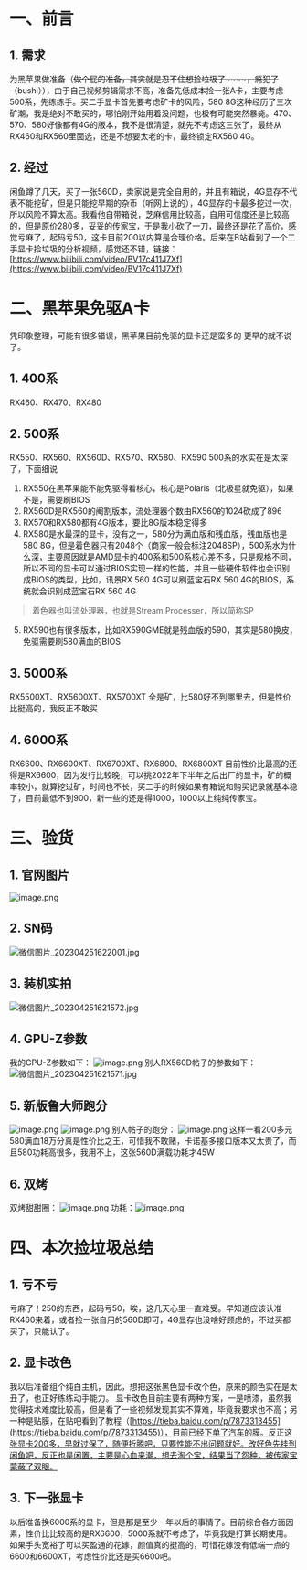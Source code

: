 # 一、前言
## 1. 需求
为黑苹果做准备（~~做个屁的准备，其实就是忍不住想捡垃圾了~~~~，瘾犯了（bushi）~~），由于自己视频剪辑需求不高，准备先低成本捡一张A卡，主要考虑500系，先练练手。买二手显卡首先要考虑矿卡的风险，580 8G这种经历了三次矿潮，我是绝对不敢买的，哪怕刚开始用着没问题，也极有可能突然暴毙。470、570、580好像都有4G的版本，我不是很清楚，就先不考虑这三张了，最终从RX460和RX560里面选，还是不想要太老的卡，最终锁定RX560 4G。
## 2. 经过
闲鱼蹲了几天，买了一张560D，卖家说是完全自用的，并且有箱说，4G显存不代表不能挖矿，但是只能挖早期的杂币（听网上说的），4G显存的卡最多挖过一次，所以风险不算太高。我看他自带箱说，芝麻信用比较高，自用可信度还是比较高的，但是原价280多，妥妥的传家宝，于是我小砍了一刀，最终还是花了高价，感觉亏麻了，起码亏50，这卡目前200以内算是合理价格。后来在B站看到了一个二手显卡捡垃圾的分析视频，感觉还不错，链接：[https://www.bilibili.com/video/BV17c411J7Xf](https://www.bilibili.com/video/BV17c411J7Xf)
# 二、黑苹果免驱A卡
凭印象整理，可能有很多错误，黑苹果目前免驱的显卡还是蛮多的
更早的就不说了。
## 1. 400系
RX460、RX470、RX480
## 2. 500系
RX550、RX560、RX560D、RX570、RX580、RX590
500系的水实在是太深了，下面细说

1. RX550在黑苹果能不能免驱得看核心，核心是Polaris（北极星就免驱），如果不是，需要刷BIOS
2. RX560D是RX560的阉割版本，流处理器个数由RX560的1024砍成了896
3. RX570和RX580都有4G版本，要比8G版本稳定得多
4. RX580是水最深的显卡，没有之一，580分为满血版和残血版，残血版也是580 8G，但是着色器只有2048个（商家一般会标注2048SP），500系水为什么深，主要原因就是AMD显卡的400系和500系核心差不多，只是规格不同，所以不同的显卡可以通过BIOS实现一样的性能，并且一些硬件软件也会识别成BIOS的类型，比如，讯景RX 560 4G可以刷蓝宝石RX 560 4G的BIOS，系统就会识别成蓝宝石RX 560 4G
> 着色器也叫流处理器，也就是Stream Processer，所以简称SP

5. RX590也有很多版本，比如RX590GME就是残血版的590，其实是580换皮，免驱需要刷580满血的BIOS
## 3. 5000系
RX5500XT、RX5600XT、RX5700XT
全是矿，比580好不到哪里去，但是性价比挺高的，我反正不敢买
## 4. 6000系
RX6600、RX6600XT、RX6700XT、RX6800、RX6800XT
目前性价比最高的还得是RX6600，因为发行比较晚，可以挑2022年下半年之后出厂的显卡，矿的概率较小，就算挖过矿，时间也不长，买二手的时候如果有箱说和购买记录就基本稳了，目前最低不到900，新一些的还是得1000，1000以上纯纯传家宝。
# 三、验货
## 1. 官网图片
![image.png](https://cdn.nlark.com/yuque/0/2023/png/35212818/1682413097701-201cfab6-454d-470e-bf91-44c0b6e8677d.png#averageHue=%237e7a72&clientId=u24125a90-8775-4&from=paste&height=464&id=uc1941017&name=image.png&originHeight=583&originWidth=676&originalType=binary&ratio=2&rotation=0&showTitle=true&size=273074&status=done&style=none&taskId=u2fd17a9c-f775-4f9a-9459-10c83b8c12e&title=%E7%9B%88%E9%80%9A%E5%AE%98%E7%BD%91%E7%9A%84%E5%8F%82%E6%95%B0&width=538 "盈通官网的参数")
## 2. SN码
![微信图片_202304251622001.jpg](https://cdn.nlark.com/yuque/0/2023/jpeg/35212818/1682412849408-d3030d94-a5da-463d-9e34-6d9d0c66117a.jpeg#averageHue=%23747066&clientId=u24125a90-8775-4&from=paste&height=444&id=u7305d634&name=%E5%BE%AE%E4%BF%A1%E5%9B%BE%E7%89%87_202304251622001.jpg&originHeight=888&originWidth=1920&originalType=binary&ratio=2&rotation=0&showTitle=true&size=401071&status=done&style=none&taskId=u80b2d312-d0d0-4a51-8d72-80b9a74d881&title=2048%E8%A1%A8%E7%A4%BA2020%E5%B9%B4%E7%AC%AC48%E5%91%A8%E7%94%9F%E4%BA%A7%E7%9A%84%EF%BC%8C%E5%B7%AE%E4%B8%8D%E5%A4%9A%E6%98%AF12%E6%9C%88%E4%BA%86%EF%BC%8C%E7%9B%88%E9%80%9A%E6%B2%A1%E6%9C%89SN%E7%A0%81%E6%9F%A5%E8%AF%A2%E9%80%9A%E9%81%93%EF%BC%8C%E6%88%91%E6%89%BE%E4%BA%86%E5%8D%8A%E5%A4%A9%EF%BC%8C%E6%B5%AA%E8%B4%B9%E6%88%91%E6%97%B6%E9%97%B4%E3%80%82&width=960 "2048表示2020年第48周生产的，差不多是12月了，盈通没有SN码查询通道，我找了半天，浪费我时间。")
## 3. 装机实拍
![微信图片_202304251621572.jpg](https://cdn.nlark.com/yuque/0/2023/jpeg/35212818/1682411546386-a37e0e8e-adaa-4034-bf7b-6e39d0103730.jpeg#averageHue=%23656a68&clientId=u24125a90-8775-4&from=paste&height=960&id=u6e38bda4&name=%E5%BE%AE%E4%BF%A1%E5%9B%BE%E7%89%87_202304251621572.jpg&originHeight=1920&originWidth=1080&originalType=binary&ratio=2&rotation=0&showTitle=true&size=1746424&status=done&style=none&taskId=u121fc6d7-da88-4018-9d57-e4085d55fb6&title=%E6%8D%A2%E4%B8%8B%E4%BA%86%E6%88%91%E7%9A%843060%EF%BC%8C%E8%A3%85%E4%B8%8ARX560D%EF%BC%8C%E5%A4%A7%E7%82%AE%E6%8D%A2%E9%B8%9F%E6%9E%AA&width=540 "换下了我的3060，装上RX560D，大炮换鸟枪")
## 4. GPU-Z参数
我的GPU-Z参数如下：
![image.png](https://cdn.nlark.com/yuque/0/2023/png/35212818/1682413194266-28578b0e-df68-49b9-9bb2-c988f7c4c436.png#averageHue=%23c2bdb5&clientId=u24125a90-8775-4&from=paste&height=383&id=u30372c61&name=image.png&originHeight=765&originWidth=580&originalType=binary&ratio=2&rotation=0&showTitle=true&size=670521&status=done&style=none&taskId=ub5a8fbcf-e19c-4760-a65d-05c7eb1d5be&title=BIOS%E5%BA%94%E8%AF%A5%E6%98%AF%E5%8E%9F%E5%8E%82%E7%9A%84&width=290 "BIOS应该是原厂的")
别人RX560D帖子的参数如下：
![微信图片_202304251621571.jpg](https://cdn.nlark.com/yuque/0/2023/jpeg/35212818/1682412991444-1836a2c6-494f-4c06-b505-c967bf58df66.jpeg#averageHue=%23dddcd3&clientId=u24125a90-8775-4&from=paste&height=384&id=u5f71ba1f&name=%E5%BE%AE%E4%BF%A1%E5%9B%BE%E7%89%87_202304251621571.jpg&originHeight=562&originWidth=827&originalType=binary&ratio=2&rotation=0&showTitle=true&size=534281&status=done&style=none&taskId=u1cdf1a15-5181-4b1e-a0e3-dddd16c1b1a&title=%E5%B7%A6%E8%BE%B9%E6%98%AFRX560%204G%E6%BB%A1%E8%A1%80%E7%89%88%EF%BC%8C%E6%9C%891024%E4%B8%AASP%EF%BC%8C%E5%8F%B3%E8%BE%B9%E6%98%AF%E9%98%89%E5%89%B2%E7%89%88%E7%9A%84RX560D%EF%BC%8C%E5%8F%AA%E6%9C%89896%E4%B8%AASP&width=564.5 "左边是RX560 4G满血版，有1024个SP，右边是阉割版的RX560D，只有896个SP")
## 5. 新版鲁大师跑分
![image.png](https://cdn.nlark.com/yuque/0/2023/png/35212818/1682413258845-b789bf77-f75e-4fe0-a5d2-f71802d8b9c0.png#averageHue=%23c6c9c2&clientId=u24125a90-8775-4&from=paste&height=351&id=ua8f2b041&name=image.png&originHeight=702&originWidth=1182&originalType=binary&ratio=2&rotation=0&showTitle=true&size=1051069&status=done&style=none&taskId=ua478a6fb-9277-423f-8bc4-7e05d8f657c&title=%E7%AC%AC%E4%B8%80%E6%AC%A1%E8%B7%91%E5%88%86%EF%BC%8C9%E4%B8%87%E5%A4%9A%EF%BC%8C%E6%84%9F%E8%A7%89%E6%9C%89%E7%82%B9%E9%AB%98%E4%BA%86%EF%BC%8C%E7%8B%82%E5%96%9C%EF%BC%81&width=591 "第一次跑分，9万多，感觉有点高了，狂喜！")
![image.png](https://cdn.nlark.com/yuque/0/2023/png/35212818/1682413248447-5571ea03-e143-4879-9414-0f9616d9c7aa.png#averageHue=%2380c5a0&clientId=u24125a90-8775-4&from=paste&height=432&id=u14d26825&name=image.png&originHeight=863&originWidth=1403&originalType=binary&ratio=2&rotation=0&showTitle=true&size=1246996&status=done&style=none&taskId=u78d4b2e0-9ca3-49e7-9fd3-2ce5e9b901c&title=%E5%AE%89%E8%A3%85AMD%E6%98%BE%E5%8D%A1%E9%A9%B1%E5%8A%A8%E4%B9%8B%E5%90%8E%EF%BC%8C%E5%88%86%E6%95%B0%E5%9B%9E%E5%BD%92%E6%AD%A3%E5%B8%B8%EF%BC%8C%E4%B8%8D%E7%9F%A5%E9%81%93%E4%B8%BA%E5%95%A5%E3%80%82%E3%80%82%E3%80%82%E5%8F%AF%E8%83%BD%E6%98%AF%E6%88%91%E5%9C%A8%E5%B9%B2%E5%88%AB%E7%9A%84%E4%BA%8B&width=701.5 "安装AMD显卡驱动之后，分数回归正常，不知道为啥。。。可能是我在干别的事")
别人帖子的跑分：
![image.png](https://cdn.nlark.com/yuque/0/2023/png/35212818/1682413320702-67d2c637-5100-4bb1-aeb4-1d7d4240ed34.png#averageHue=%23f8fdfa&clientId=u24125a90-8775-4&from=paste&height=440&id=u5dd28561&name=image.png&originHeight=551&originWidth=713&originalType=binary&ratio=2&rotation=0&showTitle=true&size=211399&status=done&style=none&taskId=u02f6687f-f2f8-4700-9baa-61ed4c4db27&title=%E5%B7%AE%E4%B8%8D%E5%A4%9A%E5%B0%B17%E4%B8%87%E5%A4%9A%E6%B0%B4%E5%B9%B3%E4%BA%86&width=569.5 "差不多就7万多水平了")
这样一看200多元580满血18万分真是性价比之王，可惜我不敢赌，卡诺基多接口版本又太贵了，而且580功耗高很多，我用不上，这张560D满载功耗才45W
## 6. 双烤
双烤甜甜圈：
![image.png](https://cdn.nlark.com/yuque/0/2023/png/35212818/1682413652588-f32e0d0f-bb54-4600-987c-68c44711d9d8.png#averageHue=%23774d29&clientId=u24125a90-8775-4&from=paste&height=350&id=u089e0e01&name=image.png&originHeight=699&originWidth=1262&originalType=binary&ratio=2&rotation=0&showTitle=true&size=1711180&status=done&style=none&taskId=u21359682-66ee-48d8-bdc3-927454fbc22&title=%E6%B2%A1%E7%83%A4%E5%A4%9A%E4%B9%85%EF%BC%8C%E6%87%92%E5%BE%97%E7%AD%89%E4%BA%86%EF%BC%8C%E5%B7%AE%E4%B8%8D%E5%A4%9A%E7%A8%B3%E5%AE%9A%E5%9C%A870%E5%BA%A6%E5%87%BA%E5%A4%B4%E5%90%A7&width=631 "没烤多久，懒得等了，差不多稳定在70度出头吧")
功耗：![image.png](https://cdn.nlark.com/yuque/0/2023/png/35212818/1682413616839-3d8a0bd8-b5a9-4020-9007-f6f839d28156.png#averageHue=%233c5542&clientId=u24125a90-8775-4&from=paste&height=540&id=u4d705cf1&name=image.png&originHeight=1080&originWidth=1825&originalType=binary&ratio=2&rotation=0&showTitle=true&size=2385923&status=done&style=none&taskId=ude6a5d89-fe85-440a-be2a-fede17e9402&title=%E6%BB%A1%E8%BD%BD%E5%8A%9F%E8%80%97%EF%BC%8C%E9%BB%91%E8%8B%B9%E6%9E%9C%E4%BA%AE%E6%9C%BA%E5%9C%A8%E5%90%88%E9%80%82%E4%B8%8D%E8%BF%87%E4%BA%86%EF%BC%88%E5%BD%93%E7%84%B6%EF%BC%8C%E8%BF%98%E6%9C%89RX460%E6%9B%B4%E4%BE%BF%E5%AE%9C%EF%BC%8C%E8%80%8C%E4%B8%94%E5%8F%AF%E4%BB%A5%E5%88%B7560%E7%9A%84BIOS%EF%BC%8C%E4%BA%AE%E6%9C%BA%E6%80%A7%E4%BB%B7%E6%AF%94%E8%B6%85%E9%AB%98%EF%BC%89&width=912.5 "满载功耗，黑苹果亮机在合适不过了（当然，还有RX460更便宜，而且可以刷560的BIOS，亮机性价比超高）")
# 四、本次捡垃圾总结
## 1. 亏不亏
亏麻了！250的东西，起码亏50，唉，这几天心里一直难受。早知道应该认准RX460来着，或者捡一张自用的560D即可，4G显存也没啥好顾虑的，不过买都买了，只能认了。
## 2. 显卡改色
我以后准备组个纯白主机，因此，想把这张黑色显卡改个色，原来的颜色实在是太丑了，也正好练练动手能力。
显卡改色目前主要有两种方案，一是喷漆，虽然我觉得技术难度比较高，但是看了一些视频发现其实不算难，毕竟我要求也不高；另一种是贴膜，在贴吧看到了教程（[https://tieba.baidu.com/p/7873313455](https://tieba.baidu.com/p/7873313455)），目前已经下单了汽车的膜。反正这张显卡200多，早就过保了，随便折腾吧，只要性能不出问题就好。改好色先挂到闲鱼吧，反正也是闲置，主要是心血来潮，想去淘个宝，结果当了怨种，被传家宝蒙蔽了双眼。
## 3. 下一张显卡
以后准备换6000系的显卡，但是那是至少一年以后的事情了。目前综合各方面因素，性价比比较高的是RX6600，5000系就不考虑了，毕竟我是打算长期使用。如果手头宽裕了可以买盈通的花嫁，颜值真的挺高的，可惜花嫁没有低端一点的6600和6600XT，考虑性价比还是买6600吧。

